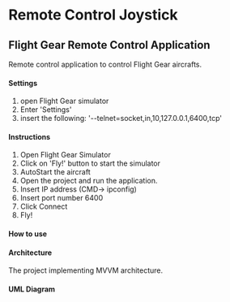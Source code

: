 # Remote Control Joystick
## Flight Gear Remote Control Application


Remote control application to control Flight Gear aircrafts.


#### Settings
1. open Flight Gear simulator
2. Enter 'Settings'
3. insert the following: '--telnet=socket,in,10,127.0.0.1,6400,tcp'


#### Instructions
1. Open Flight Gear Simulator
2. Click on 'Fly!' button to start the simulator
3. AutoStart the aircraft
4. Open the project and run the application.
5. Insert IP address (CMD-> ipconfig)
6. Insert port number 6400
7. Click Connect
8. Fly!


#### How to use 


#### Architecture
The project implementing MVVM architecture.


#### UML Diagram
